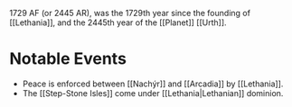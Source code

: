 1729 AF (or 2445 AR), was the 1729th year since the founding of [[Lethania]], and the 2445th year of the [[Planet]] [[Urth]].

# Notable Events
- Peace is enforced between [[Nachýr]] and [[Arcadia]] by [[Lethania]]. 
- The [[Step-Stone Isles]] come under [[Lethania|Lethanian]] dominion.
